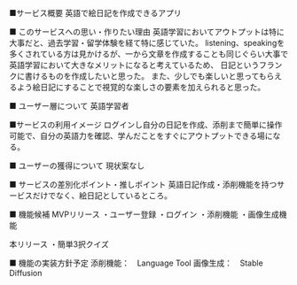 ■サービス概要
英語で絵日記を作成できるアプリ

■ このサービスへの思い・作りたい理由
英語学習においてアウトプットは特に大事だと、過去学習・留学体験を経て特に感じていた。
listening、speakingを多くされている方は見かけるが、一から文章を作成することも同じぐらい大事で英語学習において大きなメリットになると考えているため、
日記というフランクに書けるものを作成したいと思った。
また、少しでも楽しいと思ってもらえるよう絵日記にすることで視覚的な楽しさの要素を加えられると思った。

■ ユーザー層について
英語学習者

■サービスの利用イメージ
ログインし自分の日記を作成、添削まで簡単に操作可能で、自分の英語力を確認、学んだことをすぐにアウトプットできる場になる。

■ ユーザーの獲得について
現状案なし

■ サービスの差別化ポイント・推しポイント
英語日記作成・添削機能を持つサービスだけでなく、絵日記としているところ。

■ 機能候補
MVPリリース
・ユーザー登録
・ログイン
・添削機能
・画像生成機能

本リリース
・簡単3択クイズ

■ 機能の実装方針予定
添削機能：　Language Tool
画像生成：　Stable Diffusion 

